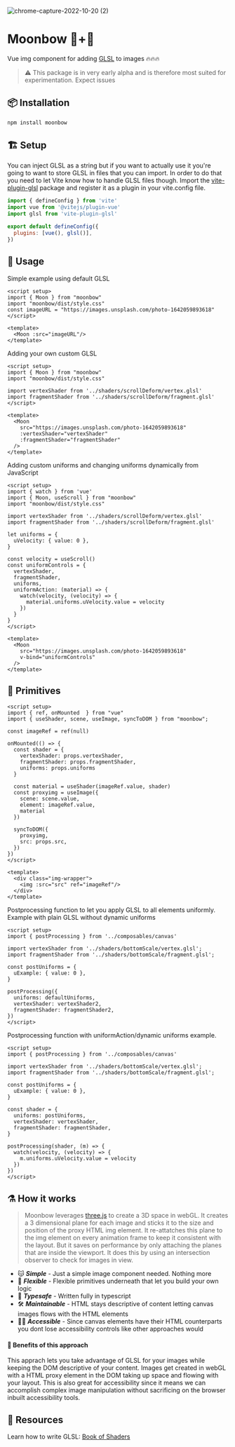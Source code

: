 ![chrome-capture-2022-10-20 (2)](https://user-images.githubusercontent.com/12764398/202923488-2abefa21-5d4d-4426-b457-7b8ee446df6e.gif)

# Moonbow :new_moon_with_face:+:rainbow:
Vue img component for adding [GLSL](https://en.wikipedia.org/wiki/OpenGL_Shading_Language) to images :fire::fire::fire:
> :warning: This package is in very early alpha and is therefore most suited for experimentation. Expect issues

## :package: Installation
```bash
npm install moonbow
```

## :building_construction: Setup
You can inject GLSL as a string but if you want to actually use it you're going to want to store GLSL in files that you can import. In order to do that you need to let Vite know how to handle GLSL files though. Import the [vite-plugin-glsl](https://github.com/UstymUkhman/vite-plugin-glsl) package and register it as a plugin in your vite.config file.

```js
import { defineConfig } from 'vite'
import vue from '@vitejs/plugin-vue'
import glsl from 'vite-plugin-glsl'

export default defineConfig({
  plugins: [vue(), glsl()],
})
```

## :crystal_ball: Usage
Simple example using default GLSL
```vue
<script setup>
import { Moon } from "moonbow"
import "moonbow/dist/style.css"
const imageURL = "https://images.unsplash.com/photo-1642059893618"
</script>

<template>
  <Moon :src="imageURL"/>
</template>
```

Adding your own custom GLSL
```vue
<script setup>
import { Moon } from "moonbow"
import "moonbow/dist/style.css"

import vertexShader from '../shaders/scrollDeform/vertex.glsl'
import fragmentShader from '../shaders/scrollDeform/fragment.glsl'
</script>

<template>
  <Moon 
    src="https://images.unsplash.com/photo-1642059893618" 
    :vertexShader="vertexShader"
    :fragmentShader="fragmentShader"
  />
</template>
```

Adding custom uniforms and changing uniforms dynamically from JavaScript
```vue
<script setup>
import { watch } from 'vue'
import { Moon, useScroll } from "moonbow"
import "moonbow/dist/style.css"

import vertexShader from '../shaders/scrollDeform/vertex.glsl'
import fragmentShader from '../shaders/scrollDeform/fragment.glsl'

let uniforms = {
  uVelocity: { value: 0 },
}

const velocity = useScroll()
const uniformControls = {
  vertexShader,
  fragmentShader,
  uniforms,
  uniformAction: (material) => {
    watch(velocity, (velocity) => {
      material.uniforms.uVelocity.value = velocity
    })
  }
}
</script>

<template>
  <Moon
    src="https://images.unsplash.com/photo-1642059893618"
    v-bind="uniformControls"
  />
</template>
```

## :dna: Primitives
```vue
<script setup>
import { ref, onMounted  } from "vue"
import { useShader, scene, useImage, syncToDOM } from "moonbow";

const imageRef = ref(null)

onMounted(() => {
  const shader = {
    vertexShader: props.vertexShader,
    fragmentShader: props.fragmentShader,
    uniforms: props.uniforms
  }

  const material = useShader(imageRef.value, shader)
  const proxyimg = useImage({
    scene: scene.value, 
    element: imageRef.value, 
    material
  })

  syncToDOM({
    proxyimg,
    src: props.src,
  })
})
</script>

<template>
  <div class="img-wrapper">
    <img :src="src" ref="imageRef"/>
  </div>
</template>
```

Postprocessing function to let you apply GLSL to all elements uniformly. Example with plain GLSL without dynamic uniforms
```vue
<script setup>
import { postProcessing } from '../composables/canvas'

import vertexShader from '../shaders/bottomScale/vertex.glsl';
import fragmentShader from '../shaders/bottomScale/fragment.glsl';

const postUniforms = {
  uExample: { value: 0 },
}

postProcessing({
  uniforms: defaultUniforms,
  vertexShader: vertexShader2,
  fragmentShader: fragmentShader2,
})
</script>
```

Postprocessing function with uniformAction/dynamic uniforms example.
```vue
<script setup>
import { postProcessing } from '../composables/canvas'

import vertexShader from '../shaders/bottomScale/vertex.glsl';
import fragmentShader from '../shaders/bottomScale/fragment.glsl';

const postUniforms = {
  uExample: { value: 0 },
}

const shader = {
  uniforms: postUniforms,
  vertexShader: vertexShader,
  fragmentShader: fragmentShader,
}

postProcessing(shader, (m) => {
  watch(velocity, (velocity) => {
    m.uniforms.uVelocity.value = velocity
  })
})
</script>
```

## :alembic: How it works
> Moonbow leverages [three.js](https://github.com/mrdoob/three.js/) to create a 3D space in webGL. It creates a 3 dimensional plane for each image and sticks it to the size and position of the proxy HTML img element. It re-attatches this plane to the img element on every animation frame to keep it consistent with the layout. But it saves on performance by only attaching the planes that are inside the viewport. It does this by using an intersection observer to check for images in view.

- :kissing_cat: ***Simple*** - Just a simple image component needed. Nothing more
- :muscle: ***Flexible*** - Flexible primitives underneath that let you build your own logic
- :telescope: ***Typesafe*** - Written fully in typescript 
- :hammer_and_wrench: ***Maintainable*** - HTML stays descriptive of content letting canvas images flows with the HTML elements
- :man_in_manual_wheelchair: ***Accessible*** - Since canvas elements have their HTML counterparts you dont lose accessibility controls like other approaches would

#### :test_tube: Benefits of this approach
This apprach lets you take advantage of GLSL for your images while keeping the DOM descriptive of your content. Images get created in webGL with a HTML proxy element in the DOM taking up space and flowing with your layout. This is also great for accessibility since it means we can accomplish complex image manipulation without sacrificing on the browser inbuilt accessibility tools.

## :scroll: Resources
Learn how to write GLSL: [Book of Shaders](https://thebookofshaders.com/)
